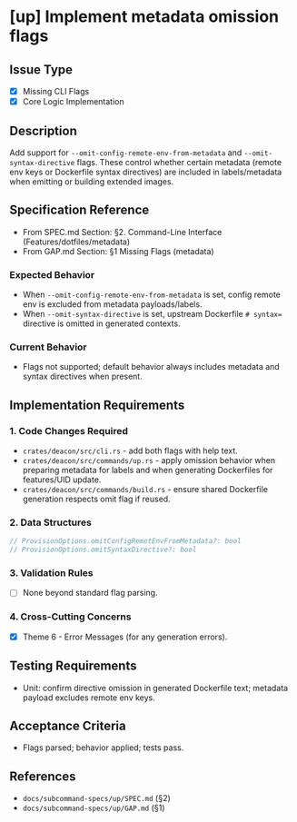 # [up] Implement metadata omission flags

<!-- Suggested labels: subcommand: up, type: enhancement, priority: low, scope: small -->

## Issue Type
- [x] Missing CLI Flags
- [x] Core Logic Implementation

## Description
Add support for `--omit-config-remote-env-from-metadata` and `--omit-syntax-directive` flags. These control whether certain metadata (remote env keys or Dockerfile syntax directives) are included in labels/metadata when emitting or building extended images.

## Specification Reference
- From SPEC.md Section: §2. Command-Line Interface (Features/dotfiles/metadata)
- From GAP.md Section: §1 Missing Flags (metadata)

### Expected Behavior
- When `--omit-config-remote-env-from-metadata` is set, config remote env is excluded from metadata payloads/labels.
- When `--omit-syntax-directive` is set, upstream Dockerfile `# syntax=` directive is omitted in generated contexts.

### Current Behavior
- Flags not supported; default behavior always includes metadata and syntax directives when present.

## Implementation Requirements

### 1. Code Changes Required
- `crates/deacon/src/cli.rs` - add both flags with help text.
- `crates/deacon/src/commands/up.rs` - apply omission behavior when preparing metadata for labels and when generating Dockerfiles for features/UID update.
- `crates/deacon/src/commands/build.rs` - ensure shared Dockerfile generation respects omit flag if reused.

### 2. Data Structures
```rust
// ProvisionOptions.omitConfigRemotEnvFromMetadata?: bool
// ProvisionOptions.omitSyntaxDirective?: bool
```

### 3. Validation Rules
- [ ] None beyond standard flag parsing.

### 4. Cross-Cutting Concerns
- [x] Theme 6 - Error Messages (for any generation errors).

## Testing Requirements
- Unit: confirm directive omission in generated Dockerfile text; metadata payload excludes remote env keys.

## Acceptance Criteria
- Flags parsed; behavior applied; tests pass.

## References
- `docs/subcommand-specs/up/SPEC.md` (§2)
- `docs/subcommand-specs/up/GAP.md` (§1)
